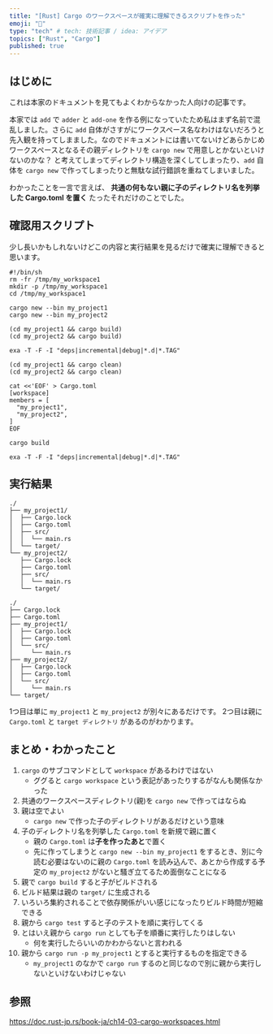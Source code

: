 ```yaml
---
title: "[Rust] Cargo のワークスペースが確実に理解できるスクリプトを作った"
emoji: "🦉"
type: "tech" # tech: 技術記事 / idea: アイデア
topics: ["Rust", "Cargo"]
published: true
---
```


## はじめに

これは本家のドキュメントを見てもよくわからなかった人向けの記事です。

本家では `add` で `adder` と `add-one` を作る例になっていたため私はまず名前で混乱しました。さらに `add` 自体がさすがにワークスペース名なわけはないだろうと先入観を持ってしまました。なのでドキュメントには書いてないけどあらかじめワークスペースとなるその親ディレクトリを `cargo new` で用意しとかないといけないのかな？ と考えてしまってディレクトリ構造を深くしてしまったり、`add` 自体を `cargo new` で作ってしまったりと無駄な試行錯誤を重ねてしまいました。

わかったことを一言で言えば、
**共通の何もない親に子のディレクトリ名を列挙した Cargo.toml を置く**
たったそれだけのことでした。

## 確認用スクリプト

少し長いかもしれないけどこの内容と実行結果を見るだけで確実に理解できると思います。

```shell
#!/bin/sh
rm -fr /tmp/my_workspace1
mkdir -p /tmp/my_workspace1
cd /tmp/my_workspace1

cargo new --bin my_project1
cargo new --bin my_project2

(cd my_project1 && cargo build)
(cd my_project2 && cargo build)

exa -T -F -I "deps|incremental|debug|*.d|*.TAG"

(cd my_project1 && cargo clean)
(cd my_project2 && cargo clean)

cat <<'EOF' > Cargo.toml
[workspace]
members = [
  "my_project1",
  "my_project2",
]
EOF

cargo build

exa -T -F -I "deps|incremental|debug|*.d|*.TAG"
```

## 実行結果

```
./
├── my_project1/
│  ├── Cargo.lock
│  ├── Cargo.toml
│  ├── src/
│  │  └── main.rs
│  └── target/
└── my_project2/
   ├── Cargo.lock
   ├── Cargo.toml
   ├── src/
   │  └── main.rs
   └── target/
```

```
./
├── Cargo.lock
├── Cargo.toml
├── my_project1/
│  ├── Cargo.lock
│  ├── Cargo.toml
│  └── src/
│     └── main.rs
├── my_project2/
│  ├── Cargo.lock
│  ├── Cargo.toml
│  └── src/
│     └── main.rs
└── target/
```

1つ目は単に `my_project1` と `my_project2` が別々にあるだけです。
2つ目は親に `Cargo.toml` と `target ディレクトリ` があるのがわかります。

## まとめ・わかったこと

1. `cargo` のサブコマンドとして `workspace` があるわけではない
   - ググると `cargo workspace` という表記があったりするがなんも関係なかった
1. 共通のワークスペースディレクトリ(親)を `cargo new` で作ってはならぬ
1. 親は空でよい
   - `cargo new` で作った子のディレクトリがあるだけという意味
1. 子のディレクトリ名を列挙した `Cargo.toml` を新規で親に置く
   - 親の `Cargo.toml` は**子を作ったあと**で置く
   - 先に作ってしまうと `cargo new --bin my_project1` をするとき、別に今読む必要はないのに親の `Cargo.toml` を読み込んで、あとから作成する予定の `my_project2` がないと騷ぎ立てるため面倒なことになる
1. 親で `cargo build` すると子がビルドされる
1. ビルド結果は親の `target/` に生成される
1. いろいろ集約されることで依存関係がいい感じになったりビルド時間が短縮できる
1. 親から `cargo test` すると子のテストを順に実行してくる
1. とはいえ親から `cargo run` としても子を順番に実行したりはしない
   - 何を実行したらいいのかわからないと言われる
1. 親から `cargo run -p my_project1` とすると実行するものを指定できる
   - `my_project1` のなかで `cargo run` するのと同じなので別に親から実行しないといけないわけじゃない

## 参照

https://doc.rust-jp.rs/book-ja/ch14-03-cargo-workspaces.html
